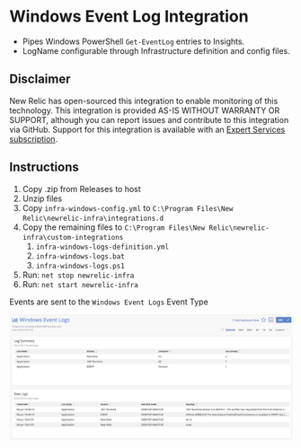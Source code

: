 # Windows Event Log Integration

* Pipes Windows PowerShell `Get-EventLog` entries to Insights.
* LogName configurable through Infrastructure definition and config files.

## Disclaimer
New Relic has open-sourced this integration to enable monitoring of this technology. This integration is provided AS-IS WITHOUT WARRANTY OR SUPPORT, although you can report issues and contribute to this integration via GitHub. Support for this integration is available with an [Expert Services subscription](https://newrelic.com/expertservices).

## Instructions

1. Copy .zip from Releases to host
2. Unzip files
3. Copy `infra-windows-config.yml` to `C:\Program Files\New Relic\newrelic-infra\integrations.d`
4. Copy the remaining files to `C:\Program Files\New Relic\newrelic-infra\custom-integrations`
    1. `infra-windows-logs-definition.yml`
    2. `infra-windows-logs.bat`
    3. `infra-windows-logs.ps1`
5. Run: `net stop newrelic-infra`
6. Run: `net start newrelic-infra`

Events are sent to the `Windows Event Logs` Event Type

![screenshot](./docs/windows-events-log.jpg)
